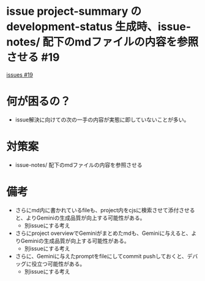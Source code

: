 # issue project-summary の development-status 生成時、issue-notes/ 配下のmdファイルの内容を参照させる #19
[issues #19](https://github.com/cat2151/github-actions/issues/19)

# 何が困るの？
- issue解決に向けての次の一手の内容が実態に即していないことが多い。

# 対策案
- issue-notes/ 配下のmdファイルの内容を参照させる

# 備考
- さらにmd内に書かれているfileも、project内をcjsに検索させて添付させると、よりGeminiの生成品質が向上する可能性がある。
    - 別issueにする考え
- さらにproject overviewでGeminiがまとめたmdも、Geminiに与えると、よりGeminiの生成品質が向上する可能性がある。
    - 別issueにする考え
- さらに、Geminiに与えたpromptをfileにしてcommit pushしておくと、デバッグに役立つ可能性がある。
    - 別issueにする考え
